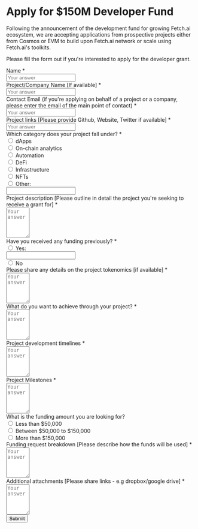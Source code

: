 <h1>Apply for $150M Developer Fund</h1>
<div class="form-wrapper">
  <form onsubmit="onSubmitHandler(event)">
    <p>
      Following the announcement of the development fund for growing Fetch.ai
      ecosystem, we are accepting applications from prospective projects either
      from Cosmos or EVM to build upon Fetch.ai network or scale using
      Fetch.ai's toolkits.
    </p>
    <p>
      Please fill the form out if you're interested to apply for the developer
      grant.
    </p>
    <div class="group">
      <div class="form-label">
        <label>Name</label>
        <span class="required-mark">*</span>
      </div>
      <input
        type="text"
        id="name"
        name="name"
        placeholder="Your answer"
        required="required"
      />
      <span class="bar"></span>
    </div>
    <div class="group">
      <div class="form-label">
        <label>Project/Company Name [If available]</label>
        <span class="required-mark">*</span>
      </div>
      <input
        type="text"
        id="projectName"
        name="projectName"
        placeholder="Your answer"
        required="required"
      />
      <span class="bar"></span>
    </div>
    <div class="group">
      <div class="form-label">
        <label
          >Contact Email (if you're applying on behalf of a project or a
          company, please enter the email of the main point of contact)</label
        >
        <span class="required-mark">*</span>
      </div>
      <input
        type="email"
        id="contactEmail"
        name="contactEmail"
        placeholder="Your answer"
        required="required"
      />
      <span class="bar"></span>
      <span id="emailError"></span>
    </div>
    <div class="group">
      <div class="form-label">
        <label
          >Project links [Please provide Github, Website, Twitter if
          available]</label
        >
        <span class="required-mark">*</span>
      </div>
      <input
        type="text"
        id="projectLinks"
        name="projectLinks"
        placeholder="Your answer"
        required="required"
      />
      <span class="bar"></span>
    </div>
    <div class="group">
      <div class="form-label">
        <label>Which category does your project fall under?</label>
        <span class="required-mark">*</span>
      </div>
      <div class="radio-group">
        <label>
          <div class="radio">
            <input type="radio" name="category" value="dApps" id="dApps" />
            <label for="dApps">dApps</label>
          </div>
        </label>
        <label>
          <div class="radio">
            <input
              type="radio"
              name="category"
              value="On-chain analytics"
              id="analytics"
            />
            <label for="analytics">On-chain analytics</label>
          </div>
        </label>
        <label>
          <div class="radio">
            <input
              type="radio"
              name="category"
              value="Automation"
              id="automation"
            />
            <label for="automation">Automation</label>
          </div>
        </label>
        <label>
          <div class="radio">
            <input type="radio" name="category" value="DeFi" id="DeFi" />
            <label for="DeFi">DeFi</label>
          </div>
        </label>
        <label>
          <div class="radio">
            <input
              type="radio"
              name="category"
              value="Infrastructure"
              id="infrastructure"
            />
            <label for="infrastructure">Infrastructure</label>
          </div>
        </label>
        <label>
          <div class="radio">
            <input type="radio" name="category" value="NFTs" id="nfts" />
            <label for="nfts">NFTs</label>
          </div>
        </label>
        <label>
          <div class="radio">
            <input
              type="radio"
              id="otherRadioButton"
              name="category"
              value="Other"
            />
            <label for="otherRadioButton">Other:</label>
          </div>
          <div class="extra">
            <input
              type="text"
              id="otherCategoryFieldValue"
              value=""
              onkeypress="selectCategoryOtherRadioButton()"
            />
            <span class="bar"></span>
          </div>
        </label>
      </div>
    </div>
    <div class="group">
      <div class="form-label">
        <label
          >Project description [Please outline in detail the project you're
          seeking to receive a grant for]</label
        >
        <span class="required-mark">*</span>
      </div>
      <textarea
        id="projectDescription"
        name="projectDescription"
        placeholder="Your answer"
        required="required"
        cols="5"
        rows="5"
      ></textarea>
      <span class="bar"></span>
    </div>
    <div class="group">
      <div class="form-label">
        <label>Have you received any funding previously?</label>
        <span class="required-mark">*</span>
      </div>
      <div class="radio-group">
        <label>
          <div class="radio">
            <input
              type="radio"
              id="receivedFundOne"
              name="receivedFund"
              value="Yes"
            />
            <label for="receivedFundOne">Yes:</label>
          </div>
          <div class="extra">
            <input
              type="text"
              id="receivedFundOneFieldValue"
              value=""
              onkeypress="selectReceivedFundOneRadioButton()"
            />
            <span class="bar"></span>
          </div>
        </label>
        <label>
          <div class="radio">
            <input
              type="radio"
              name="receivedFund"
              value="No"
              id="receivedFundTwo"
            />
            <label for="receivedFundTwo">No</label>
          </div>
        </label>
      </div>
    </div>
    <div class="group">
      <div class="form-label">
        <label
          >Please share any details on the project tokenomics [if
          available]</label
        >
        <span class="required-mark">*</span>
      </div>
      <textarea
        id="projectTokenomics"
        name="projectTokenomics"
        placeholder="Your answer"
        required="required"
        cols="5"
        rows="5"
      ></textarea>
      <span class="bar"></span>
    </div>
    <div class="group">
      <div class="form-label">
        <label>What do you want to achieve through your project?</label>
        <span class="required-mark">*</span>
      </div>
      <textarea
        type="text"
        id="achievementGoal"
        name="achievementGoal"
        placeholder="Your answer"
        required="required"
        cols="5"
        rows="5"
      ></textarea>
      <span class="bar"></span>
    </div>
    <div class="group">
      <div class="form-label">
        <label>Project development timelines</label>
        <span class="required-mark">*</span>
      </div>
      <textarea
        type="text"
        id="projectTimelines"
        name="projectTimelines"
        placeholder="Your answer"
        required="required"
        cols="5"
        rows="5"
      ></textarea>
      <span class="bar"></span>
    </div>
    <div class="group">
      <div class="form-label">
        <label>Project Milestones</label>
        <span class="required-mark">*</span>
      </div>
      <textarea
        type="text"
        id="projectMilestones"
        name="projectMilestones"
        placeholder="Your answer"
        required="required"
        cols="5"
        rows="5"
      ></textarea>
      <span class="bar"></span>
    </div>
    <div class="group">
      <div class="form-label">
        <label>What is the funding amount you are looking for?</label>
      </div>
      <div class="radio-group">
        <label>
          <div class="radio">
            <input
              type="radio"
              name="projectFunding"
              value="50000"
              id="projectFunding1"
            />
            <label for="projectFunding1">Less than $50,000</label>
          </div>
        </label>
        <label>
          <div class="radio">
            <input
              type="radio"
              name="projectFunding"
              value="50000-150000"
              id="projectFunding2"
            />
            <label for="projectFunding2">Between $50,000 to $150,000</label>
          </div>
        </label>
        <label>
          <div class="radio">
            <input
              type="radio"
              name="projectFunding"
              value="+150000"
              id="projectFunding3"
            />
            <label for="projectFunding3">More than $150,000</label>
          </div>
        </label>
      </div>
    </div>
    <div class="group">
      <div class="form-label">
        <label
          >Funding request breakdown [Please describe how the funds will be
          used]</label
        >
        <span class="required-mark">*</span>
      </div>
      <textarea
        type="text"
        id="fundingBreakdown"
        name="fundingBreakdown"
        placeholder="Your answer"
        required="required"
        cols="5"
        rows="5"
      ></textarea>
      <span class="bar"></span>
    </div>
    <div class="group">
      <div class="form-label">
        <label
          >Additional attachments [Please share links - e.g dropbox/google
          drive]</label
        >
        <span class="required-mark">*</span>
      </div>
      <textarea
        type="text"
        id="additionalAttachments"
        name="additionalAttachments"
        placeholder="Your answer"
        required="required"
        cols="5"
        rows="5"
      ></textarea>
      <span class="bar"></span>
    </div>
    <div class="group">
      <button type="submit" id="submit_btn" class="btn btn-submit">
        Submit
      </button>
    </div>
  </form>
  <!-- The snackbar -->
  <div id="snackbar">
    <div id="snackbar_text"></div>
  </div>
</div>

<script type="text/javascript">
  const nameInput = document.getElementById("name");
  const projectNameInput = document.getElementById("projectName");
  const contactEmailInput = document.getElementById("contactEmail");
  const projectLinksInput = document.getElementById("projectLinks");
  const projectDescriptionInput = document.getElementById("projectDescription");
  const projectTokenomicsInput = document.getElementById("projectTokenomics");
  const achievementGoalInput = document.getElementById("achievementGoal");
  const projectTimelinesInput = document.getElementById("projectTimelines");
  const projectMilestonesInput = document.getElementById("projectMilestones");
  const fundingBreakdownInput = document.getElementById("fundingBreakdown");
  const additionalAttachmentsInput = document.getElementById(
    "additionalAttachments"
  );
  const emailErrorField = document.getElementById("emailError");
  const submitButton = document.getElementById("submit_btn");
  const submitButtonText = submitButton.innerText;

  const validateEmail = (email) => {
    return String(email)
      .toLowerCase()
      .match(
        /^(([^<>()[\]\\.,;:\s@"]+(\.[^<>()[\]\\.,;:\s@"]+)*)|(".+"))@((\[[0-9]{1,3}\.[0-9]{1,3}\.[0-9]{1,3}\.[0-9]{1,3}\])|(([a-zA-Z\-0-9]+\.)+[a-zA-Z]{2,}))$/
      );
  };

  const onSubmitHandler = (event) => {
    event.preventDefault();

    const formData = new FormData(event.target);
    const formProps = Object.fromEntries(formData);
    let categoryValue = "";
    let receivedFundValue = "";

    if (formProps.category === "Other") {
      categoryValue = document.getElementById("otherCategoryFieldValue").value;
    } else {
      categoryValue = formProps.category;
    }

    if (formProps.receivedFund === "Yes") {
      receivedFundValue = document.getElementById(
        "receivedFundOneFieldValue"
      ).value;
    } else {
      receivedFundValue = formProps.receivedFund;
    }

    if (formProps.contactEmail.trim() === "") {
      emailErrorField.innerText = "Email address is required";
      return;
    } else {
      emailErrorField.innerText = "";
    }

    if (!validateEmail(formProps.contactEmail)) {
      emailErrorField.innerText = "Please enter a valid email address";
      return;
    } else {
      emailErrorField.innerText = "";
    }

  
    submitButton.disabled = true;
    submitButton.innerHTML = `<svg class="spinner" viewBox="0 0 25 25">
  <circle class="path" cx="12.5" cy="12.5" r="10" fill="none" stroke-width="2"></circle>
</svg>`;

    fetch("{{fund_form_api}}/api/docs", {
      method: "POST",
      headers: {
        "Content-Type": "application/json",
      },
      body: JSON.stringify({
        ...formProps,
        category: categoryValue,
        receivedFund: receivedFundValue,
      }),
    })
      .then((response) => response.json())
      .then((data) => {
        showSnackBar(data.message);
        submitButton.removeAttribute("disabled");
        submitButton.innerHTML = submitButtonText;
        resetInputValues();
      })
      .catch((error) => {
        showSnackBar("Something went wrong! Please try again later", "danger");
        submitButton.removeAttribute("disabled");
        submitButton.innerHTML = submitButtonText;
        console.error("Error:", error);
      });
  };

  function resetInputValues() {
    nameInput.value = "";
    projectNameInput.value = "";
    contactEmailInput.value = "";
    projectLinksInput.value = "";
    projectDescriptionInput.value = "";
     document.querySelector(
      'input[name="receivedFund"]:checked'
    ).checked = false;
    document.getElementById("receivedFundOneFieldValue").value = "";
    projectTokenomicsInput.value = "";
    achievementGoalInput.value = "";
    projectTimelinesInput.value = "";
    projectMilestonesInput.value = "";
    fundingBreakdownInput.value = "";
    additionalAttachmentsInput.value = "";
    document.querySelector(
      'input[name="projectFunding"]:checked'
    ).checked = false;
    document.querySelector('input[name="category"]:checked').checked = false;
    document.getElementById("otherCategoryFieldValue").value = "";
  }

  function selectCategoryOtherRadioButton() {
    document.getElementById("otherRadioButton").checked = true;
  }

  function selectReceivedFundOneRadioButton() {
    document.getElementById("receivedFundOne").checked = true;
  }

  function showSnackBar(text = "", variant = "normal") {
    const snackbarDiv = document.getElementById("snackbar");
    const snackbarText = document.getElementById("snackbar_text");

    snackbarText.innerHTML = text;

    // Add the "show" class to DIV
    snackbarDiv.className = "snackbar__show";

    if (variant === "danger") {
      snackbarDiv.className += " snackbar__danger";
    }

    // After 3 seconds, remove the class names from DIV
    setTimeout(function () {
      snackbarDiv.className = "";
    }, 3000);
  }
</script>
